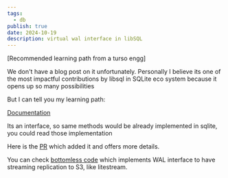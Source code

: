 ```yaml
---
tags:
  - db
publish: true
date: 2024-10-19
description: virtual wal interface in libSQL
---
```


[Recommended learning path from a turso engg] 

We don't have a blog post on it unfortunately. Personally I believe its one of the most impactful contributions by libsql in SQLite eco system because it opens up so many possibilities

But I can tell you my learning path: 

[Documentation](https://github.com/tursodatabase/libsql/blob/main/libsql-sqlite3/doc/libsql_extensions.md#virtual-wal)

Its an interface, so same methods would be already implemented in sqlite, you could read those implementation

Here is the [PR](https://github.com/tursodatabase/libsql/pull/53) which added it and offers more details.

You can check [bottomless code](https://github.com/tursodatabase/libsql/blob/e1583dd/bottomless/src/bottomless_wal.rs#L35) which implements WAL interface to have streaming replication to S3, like litestream.

